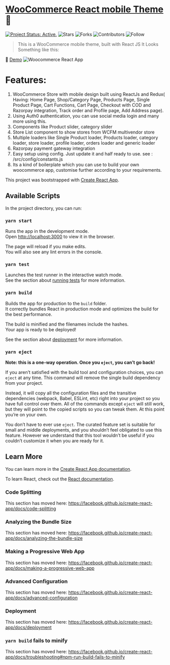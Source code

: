 # [WooCommerce React mobile Theme](https://wooreact.shaktisaurav.com) :rocket:
[![Project Status: Active.](https://www.repostatus.org/badges/latest/active.svg)](https://www.repostatus.org/#active)
![Stars](https://img.shields.io/github/stars/7IG3R/woocommerce-react-app?label=%E2%AD%90%20Stars)
![Forks](https://img.shields.io/github/forks/7IG3R/woocommerce-react-app?color=%23ff69b4)
![Contributors](https://img.shields.io/github/contributors/7IG3R/woocommerce-react-app?color=blue)
![Follow](https://img.shields.io/github/followers/7IG3R?label=Follow&style=social)

> This is a WooCommerce mobile theme, built with React JS
It Looks Something like this: 

📱 [Demo](https://wooreact.shaktisaurav.com)
![Woocommerce React App](demo.gif)



# Features:

1. WooCommerce Store with mobile design built using ReactJs and Redux( Having: Home Page, Shop/Category Page, Products Page, Single Product Page, Cart Functions, Cart Page, Checkout with COD and Razorpay integration, Track order and Profile page, Add Address page).
2. Using Auth0 authentication, you can use social media login and many more using this.
3. Components like Product slider, category slider
4. Store List component to show stores from WCFM multivendor store
5. Multiple loaders like Single Product loader, Products loader, category loader, store loader, profile loader, orders loader and generic loader
6. Razorpay payment gateway integration
7. Easy setup using config. Just update it and half ready to use. see : /src/config/constants.js
8. Its a kind of boilerplate which you can use to build your own woocommerce app, customise further according to your requirements.


This project was bootstrapped with [Create React App](https://github.com/facebook/create-react-app).

## Available Scripts

In the project directory, you can run:

### `yarn start`

Runs the app in the development mode.<br />
Open [http://localhost:3000](http://localhost:3000) to view it in the browser.

The page will reload if you make edits.<br />
You will also see any lint errors in the console.

### `yarn test`

Launches the test runner in the interactive watch mode.<br />
See the section about [running tests](https://facebook.github.io/create-react-app/docs/running-tests) for more information.

### `yarn build`

Builds the app for production to the `build` folder.<br />
It correctly bundles React in production mode and optimizes the build for the best performance.

The build is minified and the filenames include the hashes.<br />
Your app is ready to be deployed!

See the section about [deployment](https://facebook.github.io/create-react-app/docs/deployment) for more information.

### `yarn eject`

**Note: this is a one-way operation. Once you `eject`, you can’t go back!**

If you aren’t satisfied with the build tool and configuration choices, you can `eject` at any time. This command will remove the single build dependency from your project.

Instead, it will copy all the configuration files and the transitive dependencies (webpack, Babel, ESLint, etc) right into your project so you have full control over them. All of the commands except `eject` will still work, but they will point to the copied scripts so you can tweak them. At this point you’re on your own.

You don’t have to ever use `eject`. The curated feature set is suitable for small and middle deployments, and you shouldn’t feel obligated to use this feature. However we understand that this tool wouldn’t be useful if you couldn’t customize it when you are ready for it.

## Learn More

You can learn more in the [Create React App documentation](https://facebook.github.io/create-react-app/docs/getting-started).

To learn React, check out the [React documentation](https://reactjs.org/).

### Code Splitting

This section has moved here: https://facebook.github.io/create-react-app/docs/code-splitting

### Analyzing the Bundle Size

This section has moved here: https://facebook.github.io/create-react-app/docs/analyzing-the-bundle-size

### Making a Progressive Web App

This section has moved here: https://facebook.github.io/create-react-app/docs/making-a-progressive-web-app

### Advanced Configuration

This section has moved here: https://facebook.github.io/create-react-app/docs/advanced-configuration

### Deployment

This section has moved here: https://facebook.github.io/create-react-app/docs/deployment

### `yarn build` fails to minify

This section has moved here: https://facebook.github.io/create-react-app/docs/troubleshooting#npm-run-build-fails-to-minify
